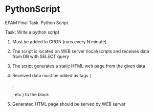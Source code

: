 # PythonScript

EPAM Final Task. Python Script

Task: Write a python script

1.	Must be added to CRON (runs every N minute)

2.	The script is located on WEB server /local/scripts and receives data from DB with SELECT query

3.	The script generates a static HTML web page from the given data

4.	Received data must be added as tags (<p>, <div>, etc.) to the <body> block

5.	Generated HTML page should be served by WEB server

